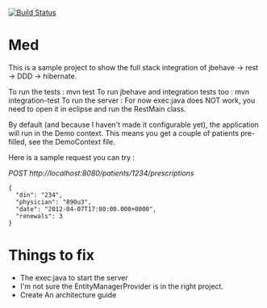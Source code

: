 [![Build Status](https://travis-ci.org/jni-/med.svg?branch=master)](https://travis-ci.org/jni-/med)

Med
===

This is a sample project to show the full stack integration of jbehave -> rest -> DDD -> hibernate.

To run the tests : mvn test
To run jbehave and integration tests too : mvn integration-test
To run the server : For now exec:java does NOT work, you need to open it in eclipse and run the RestMain class.

By default (and because I haven't made it configurable yet), the application will run in the Demo context. This means you get a couple of patients pre-filled, see the DemoContext file.

Here is a sample request you can try :

_POST http://localhost:8080/patients/1234/prescriptions_
```
{
  "din": "234",
  "physician": "890u3",
  "date": "2012-04-07T17:00:00.000+0000",
  "renewals": 3
}
```

Things to fix
=============

  * The exec:java to start the server
  * I'm not sure the EntityManagerProvider is in the right project.
  * Create An architecture guide
